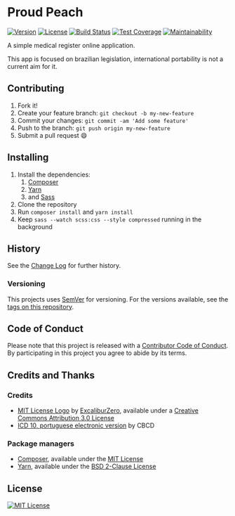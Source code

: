 # Proud Peach

[![Version](https://img.shields.io/badge/version-0.1.0--alpha-lightgrey.svg "0.1.0-alpha")](https://github.com/nereare/proud-peach/)
[![License](https://img.shields.io/github/license/Nereare/proud-peach.svg)](https://github.com/Nereare/proud-peach)
[![Build Status](https://travis-ci.org/Nereare/proud-peach.svg?branch=master)](https://travis-ci.org/Nereare/proud-peach)
[![Test Coverage](https://api.codeclimate.com/v1/badges/6302d250d35e48d6e370/test_coverage)](https://codeclimate.com/github/Nereare/proud-peach/test_coverage)
[![Maintainability](https://api.codeclimate.com/v1/badges/6302d250d35e48d6e370/maintainability)](https://codeclimate.com/github/Nereare/proud-peach/maintainability)

A simple medical register online application.

This app is focused on brazilian legislation, international portability is not a current aim for it.

## Contributing

1. Fork it!
2. Create your feature branch: `git checkout -b my-new-feature`
3. Commit your changes: `git commit -am 'Add some feature'`
4. Push to the branch: `git push origin my-new-feature`
5. Submit a pull request :smile:

## Installing

1. Install the dependencies:
    1. [Composer](https://getcomposer.org/)
    2. [Yarn](https://yarnpkg.com/)
    3. and [Sass](https://sass-lang.com/)
2. Clone the repository
3. Run `composer install` and `yarn install`
4. Keep `sass --watch scss:css --style compressed` running in the background

## History

See the [Change Log](https://github.com/Nereare/proud-peach/blob/master/changelog.md) for further history.

### Versioning

This projects uses [SemVer](http://semver.org/) for versioning. For the versions available, see the [tags on this repository](https://github.com/Nereare/proud-peach/tags).

## Code of Conduct

Please note that this project is released with a [Contributor Code of Conduct](https://github.com/Nereare/proud-peach/blob/master/code-of-conduct.md). By participating in this project you agree to abide by its terms.

## Credits and Thanks

### Credits

 * [MIT License Logo](http://excaliburzero.deviantart.com/art/MIT-License-Logo-595847140) by [ExcaliburZero](http://excaliburzero.deviantart.com/), available under a [Creative Commons Attribution 3.0 License](https://creativecommons.org/licenses/by/3.0/)
 * [ICD 10, portuguese electronic version](http://www.datasus.gov.br/cid10/V2008/download.htm) by
 CBCD

### Package managers

 * [Composer](https://getcomposer.org/), available under the [MIT License](https://opensource.org/licenses/MIT)
 * [Yarn](https://yarnpkg.com/), available under the [BSD 2-Clause License](https://opensource.org/licenses/BSD-2-Clause)

## License

[![MIT License](http://i.imgur.com/Ze3dFob.png "MIT License")](https://opensource.org/licenses/MIT)
